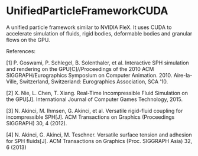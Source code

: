 # UnifiedParticleFrameworkCUDA
A unified particle framework similar to NVIDIA FleX. It uses CUDA to accelerate simulation of fluids, rigid bodies, deformable bodies and granular flows on the GPU.

References:

[1] P. Goswami, P. Schlegel, B. Solenthaler, et al. Interactive SPH simulation and rendering on the GPU[C]//Proceedings of the 2010 ACM SIGGRAPH/Eurographics Symposium on Computer Animation. 2010. Aire-la-Ville, Switzerland, Switzerland: Eurographics Association, SCA ’10.

[2] X. Nie, L. Chen, T. Xiang. Real-Time Incompressible Fluid Simulation on the GPU[J]. International Journal of Computer Games Technology, 2015.

[3] N. Akinci, M. Ihmsen, G. Akinci, et al. Versatile rigid-fluid coupling for incompressible SPH[J]. ACM Transactions on Graphics (Proceedings SIGGRAPH) 30, 4 (2012).

[4] N. Akinci, G. Akinci, M. Teschner. Versatile surface tension and adhesion for SPH fluids[J]. ACM Transactions on
Graphics (Proc. SIGGRAPH Asia) 32, 6 (2013)
